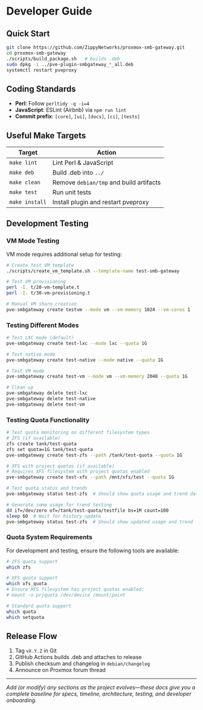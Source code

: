 # Developer Guide

## Quick Start

```bash
git clone https://github.com/ZippyNetworks/proxmox-smb-gateway.git
cd proxmox-smb-gateway
./scripts/build_package.sh   # builds .deb
sudo dpkg -i ../pve-plugin-smbgateway_*_all.deb
systemctl restart pveproxy
```

## Coding Standards

- **Perl**: Follow `perltidy -q -i=4`
- **JavaScript**: ESLint (Airbnb) via `npm run lint`
- **Commit prefix**: `[core]`, `[ui]`, `[docs]`, `[ci]`, `[tests]`

## Useful Make Targets

| Target | Action |
|--------|--------|
| `make lint` | Lint Perl & JavaScript |
| `make deb` | Build .deb into `../` |
| `make clean` | Remove `debian/tmp` and build artifacts |
| `make test` | Run unit tests |
| `make install` | Install plugin and restart pveproxy |

## Development Testing

### VM Mode Testing

VM mode requires additional setup for testing:

```bash
# Create test VM template
./scripts/create_vm_template.sh --template-name test-smb-gateway

# Test VM provisioning
perl -I. t/20-vm-template.t
perl -I. t/30-vm-provisioning.t

# Manual VM share creation
pve-smbgateway create testvm --mode vm --vm-memory 1024 --vm-cores 1
```

### Testing Different Modes

```bash
# Test LXC mode (default)
pve-smbgateway create test-lxc --mode lxc --quota 1G

# Test native mode
pve-smbgateway create test-native --mode native --quota 1G

# Test VM mode
pve-smbgateway create test-vm --mode vm --vm-memory 2048 --quota 1G

# Clean up
pve-smbgateway delete test-lxc
pve-smbgateway delete test-native  
pve-smbgateway delete test-vm
```

### Testing Quota Functionality

```bash
# Test quota monitoring on different filesystem types
# ZFS (if available)
zfs create tank/test-quota
zfs set quota=1G tank/test-quota
pve-smbgateway create test-zfs --path /tank/test-quota --quota 1G

# XFS with project quotas (if available)
# Requires XFS filesystem with project quotas enabled
pve-smbgateway create test-xfs --path /mnt/xfs/test --quota 1G

# Test quota status and trends
pve-smbgateway status test-zfs  # Should show quota usage and trend data

# Generate some usage for trend testing
dd if=/dev/zero of=/tank/test-quota/testfile bs=1M count=100
sleep 60  # Wait for history update
pve-smbgateway status test-zfs  # Should show updated usage and trend
```

### Quota System Requirements

For development and testing, ensure the following tools are available:

```bash
# ZFS quota support
which zfs

# XFS quota support  
which xfs_quota
# Ensure XFS filesystem has project quotas enabled:
# mount -o prjquota /dev/device /mount/point

# Standard quota support
which quota
which setquota
```

## Release Flow

1. Tag `vX.Y.Z` in Git
2. GitHub Actions builds .deb and attaches to release
3. Publish checksum and changelog in `debian/changelog`
4. Announce on Proxmox forum thread

---

*Add (or modify) any sections as the project evolves—these docs give you a complete baseline for specs, timeline, architecture, testing, and developer onboarding.*